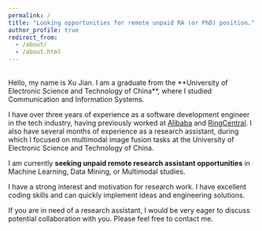 ```yaml
---
permalink: /
title: "Looking opportunities for remote unpaid RA (or PhD) position."
author_profile: true
redirect_from: 
  - /about/
  - /about.html
---
```

<br>
Hello, my name is Xu Jian. I am a graduate from the **University of Electronic Science and Technology of China**, where I studied Communication and Information Systems. <br>

I have over three years of experience as a software development engineer in the tech industry, having previously worked at [Alibaba](https://www.alibaba.com/) and [RingCentral](https://www.ringcentral.com/).
I also have several months of experience as a research assistant, during which I focused on multimodal image fusion tasks at the University of Electronic Science and Technology of China.<br>

I am currently **seeking unpaid remote research assistant opportunities** in Machine Learning, Data Mining, or Multimodal studies. <br>

I have a strong interest and motivation for research work. I have excellent coding skills and can quickly implement ideas and engineering solutions.<br>

If you are in need of a research assistant, I would be very eager to discuss potential collaboration with you. Please feel free to contact me.<br>

